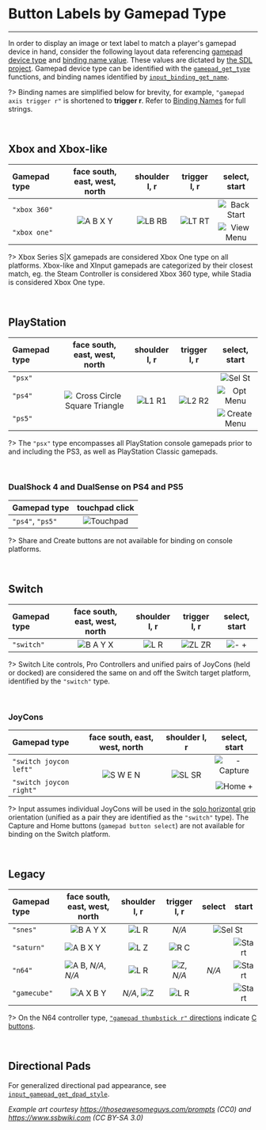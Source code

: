 # Button Labels by Gamepad Type

---

In order to display an image or text label to match a player's gamepad device in hand, consider the following layout data 
referencing [gamepad device type](Functions-(Gamepad)#input_gamepad_get_typegamepadindex) and [binding name value](Binding-Names#gamepad).
These values are dictated by [the SDL project](https://github.com/gabomdq/SDL_GameControllerDB#mapping-guide). 
Gamepad device type can be identified with the [`gamepad_get_type`](Functions-(Players)#input_player_gamepad_get_typeplayerindex) functions, 
and binding names identified by [`input_binding_get_name`](Functions-(Bindings)#input_binding_get_namebinding).

?> Binding names are simplified below for brevity, for example, `"gamepad axis trigger r"` is shortened to **trigger r**. Refer to [Binding Names](Binding-Names#gamepad) for full strings.

&nbsp;

## Xbox and Xbox-like

<div class="table-wrapper">
<table>
	<thead>
		<tr>
		<th align="left">Gamepad type</th>
		<th align="center">face south, east, west, north</th>
		<th align="center">shoulder l, r</th>
		<th align="center">trigger l, r</th>
		<th align="center">select, start</th>
		</tr>
	</thead>
	<tbody>
		<tr>
			<td align="left"><code>"xbox 360"</code></td>
			<td rowspan="2" align="center"><img src="https://i.imgur.com/StIK9or.png" alt="A B X Y"></td>
			<td rowspan="2" align="center"><img src="https://i.imgur.com/W3isGVt.png" alt="LB RB"></td>
			<td rowspan="2" align="center"><img src="https://i.imgur.com/XtrPne2.png" alt="LT RT"></td>
			<td align="center"><img src="https://i.imgur.com/S9lZyQe.png" alt="Back Start"></td>
		</tr>
	<tr>
		<td align="left"><code>"xbox one"</code></td>
		<td align="center"><img src="https://i.imgur.com/YFmYk3A.png" alt="View Menu"></td>
	</tr>
	</tbody>
</table>
</div>

?> Xbox Series S|X gamepads are considered Xbox One type on all platforms. Xbox-like and XInput gamepads are categorized by their closest match, eg. the Steam Controller is considered Xbox 360 type, while Stadia is considered Xbox One type.

&nbsp;

## PlayStation

<div class="table-wrapper">
<table>
	<thead>
	<tr>
		<th align="left">Gamepad type</th>
		<th align="center">face south, east, west, north</th>
		<th align="center">shoulder l, r</th>
		<th align="center">trigger l, r</th>
		<th align="center">select, start</th>
	</tr>
	</thead>
    <tbody>
    <tr>
		<td align="left"><code>"psx"</code></td>
		<td rowspan="3" align="center"><img src="https://i.imgur.com/lBwBvfL.png" alt="Cross Circle Square Triangle"></td>
		<td rowspan="3" align="center"><img src="https://i.imgur.com/Y7OzYx5.png" alt="L1 R1"></td>
		<td rowspan="3" align="center"><img src="https://i.imgur.com/38ifmTB.png" alt="L2 R2"></td>
		<td align="center"><img src="https://i.imgur.com/MPT3cmA.png" alt="Sel St"></td>
	</tr>
	<tr>
		<td align="left"><code>"ps4"</code></td>
		<td align="center"><img src="https://i.imgur.com/3u6CDEl.png" alt="Opt Menu"></td>
	</tr>
	<tr>
		<td align="left"><code>"ps5"</code></td>
		<td align="center"><img src="https://i.imgur.com/7k8dZJI.png" alt="Create Menu"></td>
	</tr>
	</tbody>
</table>
</div>

?> The `"psx"` type encompasses all PlayStation console gamepads prior to and including the PS3, as well as PlayStation Classic gamepads.

&nbsp;

### DualShock 4 and DualSense on PS4 and PS5

| Gamepad type      |  touchpad click          |
|:------------------|:------------------------:|
|  `"ps4"`, `"ps5"` | ![Touchpad][ps_touchpad] |

?> Share and Create buttons are not available for binding on console platforms.

&nbsp;

## Switch

| Gamepad type | face south, east, west, north |  shoulder l, r       |  trigger l, r       |  select, start           |
|:-------------|:-----------------------------:|:--------------------:|:-------------------:|:------------------------:|
| `"switch"`   | ![B A Y X][nin_face]          | ![L R][nin_shld]     | ![ZL ZR][nin_trggr] | ![- +][nin_meta]         |

?> Switch Lite controls, Pro Controllers and unified pairs of JoyCons (held or docked) are considered the same on and off the Switch target platform, identified by the `"switch"` type.

&nbsp;

### JoyCons

<div class="table-wrapper">
<table>
	<thead>
	<tr>
		<th align="left">Gamepad type</th>
		<th align="center">face south, east, west, north</th>
		<th align="center">shoulder l, r</th>
		<th align="center">select, start</th>
	</tr>
	</thead>
	<tbody>
	<tr>
		<td align="left"><code>"switch joycon left"</code></td>
		<td rowspan="2" align="center"><img src="https://i.imgur.com/zA8Dyj8.png" alt="S W E N"></td>
		<td rowspan="2" align="center"><img src="https://i.imgur.com/jCs47Mj.png" alt="SL SR"></td>
		<td align="center"><img src="https://i.imgur.com/fkWIGk7.png" alt="- Capture"></td>
	</tr>
	<tr>
		<td align="left"><code>"switch joycon right"</code></td>
		<td align="center"><img src="https://i.imgur.com/z0qdUic.png" alt="Home +"></td>
	</tr>
	</tbody>
</table>
</div>
	
?> Input assumes individual JoyCons will be used in the [solo horizontal grip](https://en-americas-support.nintendo.com/app/answers/detail/a_id/22740/kw/#:~:text=Joy-Con%20with%20wrist-strap%20being%20held%20in%20a%20solo%20horizontal%20grip) orientation (unified as a pair they are identified as the `"switch"` type). The Capture and Home buttons (`gamepad button select`) are not available for binding on the Switch platform.

&nbsp;

## Legacy

<div class="table-wrapper">
<table>
    <thead>
    <tr>
		<th align="left">Gamepad type</th>
		<th align="center">face south, east, west, north</th>
		<th align="center">shoulder l, r</th>
		<th align="center">trigger l, r</th>
		<th align="center">select</th>
		<th align="center">start</th>
	</tr>
	</thead>
	<tbody>
	<tr>
		<td align="left"><code>"snes"</code></td>
		<td align="center"><img src="https://i.imgur.com/OZhHN2h.png" alt="B A Y X"></td>
		<td align="center"><img src="https://i.imgur.com/hMP8Esy.png" alt="L R"></td>
		<td align="center"><em>N/A</em></td>
		<td colspan="2" align="center"><img src="https://i.imgur.com/RXRxJle.png" alt="Sel St"></td>
	</tr>
	<tr>
		<td align="left"><code>"saturn"</code></td>
		<td align="left"><img src="https://i.imgur.com/StIK9or.png" alt="A B X Y"></td>
		<td align="center"><img src="https://i.imgur.com/RMb1tVb.png" alt="L Z"></td>
		<td align="center"><img src="https://i.imgur.com/gH6IdMN.png" alt="R C"></td>
		<td rowspan="3" align="center"><em>N/A</em></td>
		<td align="center"><img src="https://i.imgur.com/c5u3a8i.png" alt="Start"></td>
	</tr>
	<tr>
		<td align="left"><code>"n64"</code></td>
		<td align="left"><img src="https://i.imgur.com/slfqguq.png" alt="A B">, <em>N/A</em>, <em>N/A</em></td>
		<td align="center"><img src="https://i.imgur.com/JwfK3ud.png" alt="L R"></td>
		<td align="center"><img src="https://i.imgur.com/eDYKUbW.png" alt="Z">, <em>N/A</em></td>
		<td align="center"><img src="https://i.imgur.com/9fRnJet.png" alt="Start"></td>
	</tr>
	<tr>
		<td align="left"><code>"gamecube"</code></td>
		<td align="center"><img src="https://i.imgur.com/VGJomWe.png" alt="A X B Y"></td>
		<td align="center"><em>N/A</em>, <img src="https://i.imgur.com/DYg6lWQ.png" alt="Z"></td>
		<td align="center"><img src="https://i.imgur.com/GypmO6Z.png" alt="L R"></td>
		<td align="center"><img src="https://i.imgur.com/mvuPfLv.png" alt="Start"></td>
	</tr>
	</tbody>
</table>
</div>

?> On the N64 controller type, [`"gamepad thumbstick r"` directions](Binding-Names#gamepad) indicate [C buttons](https://www.ssbwiki.com/Category:Button_icons_(N64)#/media/File:ButtonIcon-N64-C.svg).

&nbsp;

## Directional Pads

For generalized directional pad appearance, see [`input_gamepad_get_dpad_style`](Functions-(Gamepad)#input_gamepad_get_dpad_stylegamepadindex).

*Example art courtesy https://thoseawesomeguys.com/prompts (CC0) and https://www.ssbwiki.com (CC BY-SA 3.0)*

[xb_face]: https://i.imgur.com/StIK9or.png
[xb_shld]: https://i.imgur.com/W3isGVt.png
[xb_trggr]: https://i.imgur.com/XtrPne2.png
[xb_meta]: https://i.imgur.com/S9lZyQe.png
[ps_face]: https://i.imgur.com/lBwBvfL.png
[ps_shld]: https://i.imgur.com/Y7OzYx5.png
[ps_trggr]: https://i.imgur.com/38ifmTB.png
[ps4_meta]: https://i.imgur.com/3u6CDEl.png
[ps5_meta]: https://i.imgur.com/7k8dZJI.png
[xo_meta]: https://i.imgur.com/YFmYk3A.png
[st_meta]: https://i.imgur.com/e1q0Phl.png
[lu_meta]: https://i.imgur.com/UEbKUhP.png
[ps3_meta]: https://i.imgur.com/MPT3cmA.png
[nin_face]: https://i.imgur.com/OZhHN2h.png
[nin_shld]: https://i.imgur.com/hMP8Esy.png
[nin_trggr]: https://i.imgur.com/Egetbv5.png
[nin_meta]: https://i.imgur.com/Y1HWmkF.png
[gc_face]: https://i.imgur.com/VGJomWe.png
[gc_shld]: https://i.imgur.com/DYg6lWQ.png
[gc_trggr]: https://i.imgur.com/GypmO6Z.png
[gc_start]: https://i.imgur.com/mvuPfLv.png
[sat_shld]: https://i.imgur.com/RMb1tVb.png
[sat_trggr]: https://i.imgur.com/gH6IdMN.png
[ap_start]: https://i.imgur.com/SqQJdSB.png
[oy_face]: https://i.imgur.com/dMBObGo.png
[oy_shld]: https://i.imgur.com/vNeFqhp.png
[oy_trggr]: https://i.imgur.com/vlUPSQg.png
[oy_start]: https://i.imgur.com/V6hnmz5.png
[jc_face]: https://i.imgur.com/zA8Dyj8.png
[jc_shld]: https://i.imgur.com/jCs47Mj.png
[jcl_meta]: https://i.imgur.com/fkWIGk7.png
[jcr_meta]: https://i.imgur.com/z0qdUic.png
[jcl_start]: https://i.imgur.com/rnz1dLO.png
[jcr_start]: https://i.imgur.com/gaVBBkz.png
[ps_touchpad]: https://i.imgur.com/b3Qai65.png
[sfc_meta]: https://i.imgur.com/RXRxJle.png
[sat_start]: https://i.imgur.com/c5u3a8i.png
[n64_face]: https://i.imgur.com/slfqguq.png
[n64_shld]: https://i.imgur.com/JwfK3ud.png
[n64_trggr]: https://i.imgur.com/eDYKUbW.png
[n64_start]: https://i.imgur.com/9fRnJet.png
